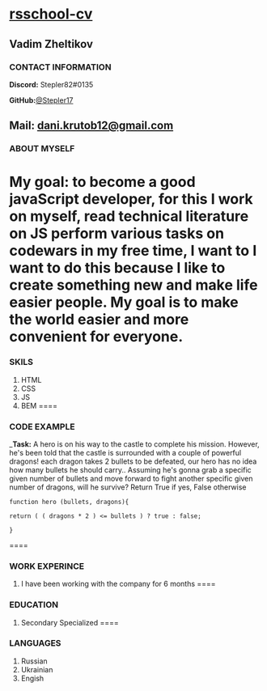# [rsschool-cv](https://Stepler17.github.io/rsschool-cv/)

## Vadim Zheltikov

### CONTACT INFORMATION

__Discord:__ Stepler82#0135

__GitHub:__[@Stepler17](https://github.com/Stepler17)

__Mail:__ dani.krutob12@gmail.com
---
### ABOUT MYSELF
__My goal:__ to become a good javaScript developer,
for this I work on myself, read technical literature on JS
perform various tasks on codewars in my free time, I want to
I want to do this because I like to create something new and make life easier 
people. My goal is to make the world easier and more convenient for everyone.
====
### SKILS
1. HTML
2. CSS
3. JS
4. BEM
====
### CODE EXAMPLE
___Task:__ A hero is on his way to the castle to complete his mission. However, he's been told that the castle is surrounded with a couple of powerful dragons! each dragon takes 2 bullets to be defeated, our hero has no idea how many bullets he should carry.. Assuming he's gonna grab a specific given number of bullets and move forward to fight another specific given number of dragons, will he survive?
Return True if yes, False otherwise
```
function hero (bullets, dragons){

return ( ( dragons * 2 ) <= bullets ) ? true : false;

}

```
====
### WORK EXPERINCE
1. I have been working with the company for 6 months
====
### EDUCATION
1. Secondary Specialized
====
### LANGUAGES
1. Russian
2. Ukrainian
3. Engish